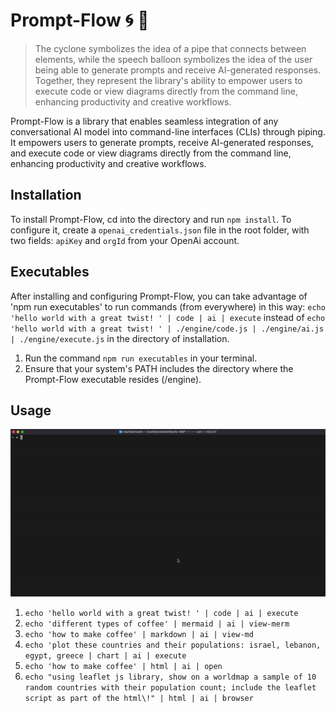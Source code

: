 # Prompt-Flow 🌀 💬 
 > The cyclone symbolizes the idea of a pipe that connects between elements, while the speech balloon symbolizes the idea of the user being able to generate prompts and receive AI-generated responses. 
 Together, they represent the library's ability to empower users to execute code or view diagrams directly
 from the command line, enhancing productivity and creative workflows.

Prompt-Flow is a library that enables seamless integration of any conversational AI model into command-line interfaces (CLIs) through piping. It empowers users to generate prompts, receive AI-generated responses, and execute code or view diagrams directly from the command line, enhancing productivity and creative workflows.

## Installation 
To install Prompt-Flow, cd into the directory and run `npm install`. To configure it, create a `openai_credentials.json` file in the root folder, with two fields: `apiKey` and `orgId` from your OpenAi account.

## Executables
After installing and configuring Prompt-Flow, you can take advantage of 'npm run executables' to run commands (from everywhere) in this way:
 `echo 'hello world with a great twist! ' | code | ai | execute` 
instead of 
`echo 'hello world with a great twist! ' | ./engine/code.js | ./engine/ai.js | ./engine/execute.js`
in the directory of installation.

1. Run the command `npm run executables` in your terminal.
2. Ensure that your system's PATH includes the directory where the Prompt-Flow executable resides (/engine).
   
## Usage

<img src="./usage/mermaid.gif" alt="mermaid"> 

1. `echo 'hello world with a great twist! ' | code | ai | execute` 
2. `echo 'different types of coffee' | mermaid | ai | view-merm` 
3. `echo 'how to make coffee' | markdown | ai | view-md` 
4. `echo 'plot these countries and their populations: israel, lebanon, egypt, greece | chart | ai | execute`
5. `echo 'how to make coffee' | html | ai | open` 
6. `echo "using leaflet js library, show on a worldmap a sample of 10 random countries with their population count; include the leaflet script as part of the html\!" | html | ai | browser`